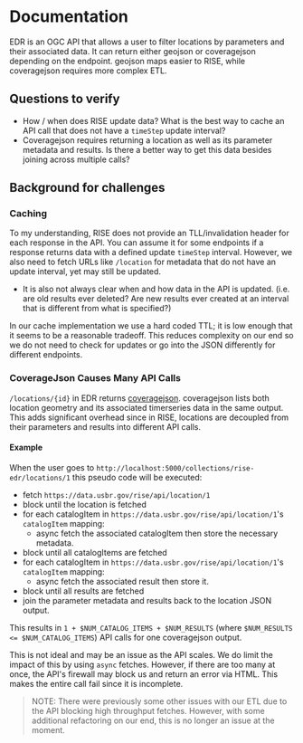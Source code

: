 # Documentation

EDR is an OGC API that allows a user to filter locations by parameters and their associated data. It can return either geojson or coveragejson depending on the endpoint. geojson maps easier to RISE, while coveragejson requires more complex ETL.

## Questions to verify

- How / when does RISE update data? What is the best way to cache an API call that does not have a `timeStep` update interval?
- Coveragejson requires returning a location as well as its parameter metadata and results. Is there a better way to get this data besides joining across multiple calls?

## Background for challenges

### Caching

To my understanding, RISE does not provide an TLL/invalidation header for each response in the API. You can assume it for some endpoints if a response returns data with a defined update `timeStep` interval. However, we also need to fetch URLs like `/location` for metadata that do not have an update interval, yet may still be updated.
- It is also not always clear when and how data in the API is updated. (i.e. are old results ever deleted? Are new results ever created at an interval that is different from what is specified?)

In our cache implementation we use a hard coded TTL; it is low enough that it seems to be a reasonable tradeoff. This reduces complexity on our end so we do not need to check for updates or go into the JSON differently for different endpoints.

### CoverageJson Causes Many API Calls

`/locations/{id}` in EDR returns [coveragejson](https://covjson.org/). coveragejson lists both location geometry and its associated timerseries data in the same output. This adds significant overhead since in RISE, locations are decoupled from their parameters and results into different API calls.

#### Example

When the user goes to `http://localhost:5000/collections/rise-edr/locations/1` this pseudo code will be executed:

- fetch `https://data.usbr.gov/rise/api/location/1`
- block until the location is fetched
- for each catalogItem in `https://data.usbr.gov/rise/api/location/1`'s `catalogItem` mapping:
    - async fetch the associated catalogItem then store the necessary metadata.
- block until all catalogItems are fetched
- for each catalogItem in `https://data.usbr.gov/rise/api/location/1`'s `catalogItem` mapping:
    - async fetch the associated result then store it.
- block until all results are fetched
- join the parameter metadata and results back to the location JSON output.

This results in `1 + $NUM_CATALOG_ITEMS + $NUM_RESULTS` (where `$NUM_RESULTS <= $NUM_CATALOG_ITEMS`) API calls for one coveragejson output. 

This is not ideal and may be an issue as the API scales. We do limit the impact of this by using `async` fetches. However, if there are too many at once, the API's firewall may block us and return an error via HTML. This makes the entire call fail since it is incomplete.

> NOTE: There were previously some other issues with our ETL due to the API blocking high throughput fetches. However, with some additional refactoring on our end, this is no longer an issue at the moment. 